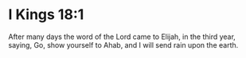 # I Kings 18:1

After many days the word of the Lord came to Elijah, in the third year, saying, Go, show yourself to Ahab, and I will send rain upon the earth.
